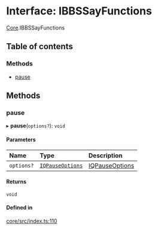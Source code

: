 # Interface: IBBSSayFunctions

[Core](../modules/Core.md).IBBSSayFunctions

## Table of contents

### Methods

- [pause](Core.IBBSSayFunctions.md#pause)

## Methods

### pause

▸ **pause**(`options?`): `void`

#### Parameters

| Name | Type | Description |
| :------ | :------ | :------ |
| `options?` | [`IQPauseOptions`](Core.IQPauseOptions.md) | [IQPauseOptions](Core.IQPauseOptions.md) |

#### Returns

`void`

#### Defined in

[core/src/index.ts:110](https://github.com/iniquitybbs/iniquity/blob/9e5241d/packages/core/src/index.ts#L110)
